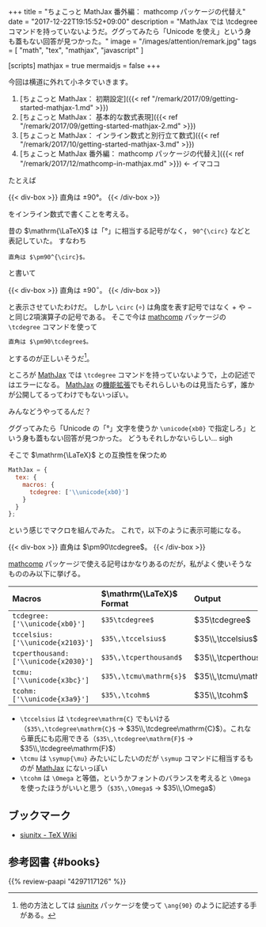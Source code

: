 +++
title = "ちょこっと MathJax 番外編： mathcomp パッケージの代替え"
date =  "2017-12-22T19:15:52+09:00"
description = "MathJax では \\tcdegree コマンドを持っていないようだ。ググってみたら「Unicode を使え」という身も蓋もない回答が見つかった。"
image = "/images/attention/remark.jpg"
tags = [ "math", "tex", "mathjax", "javascript" ]

[scripts]
  mathjax = true
  mermaidjs = false
+++

今回は横道に外れて小ネタでいきます。

1. [ちょこっと MathJax： 初期設定]({{< ref "/remark/2017/09/getting-started-mathjax-1.md" >}})
2. [ちょこっと MathJax： 基本的な数式表現]({{< ref "/remark/2017/09/getting-started-mathjax-2.md" >}})
3. [ちょこっと MathJax： インライン数式と別行立て数式]({{< ref "/remark/2017/10/getting-started-mathjax-3.md" >}})
4. [ちょこっと MathJax 番外編： mathcomp パッケージの代替え]({{< ref "/remark/2017/12/mathcomp-in-mathjax.md" >}}) ← イマココ

たとえば

{{< div-box >}}
直角は ±90°。
{{< /div-box >}}

をインライン数式で書くことを考える。

昔の $\mathrm{\LaTeX}$ は「°」に相当する記号がなく， `90^{\circ}` などと表記していた。
すなわち

```text
直角は $\pm90^{\circ}$。
```

と書いて

{{< div-box >}}
直角は $\pm90^{\circ}$。
{{< /div-box >}}

と表示させていたわけだ。
しかし `\circ` ($\circ$) は角度を表す記号ではなく $+$ や $-$ と同じ2項演算子の記号である。
そこで今は [mathcomp] パッケージの `\tcdegree` コマンドを使って

```html
直角は $\pm90\tcdegree$。
```

とするのが正しいそうだ[^ang1]。

[^ang1]: 他の方法としては [siunitx] パッケージを使って `\ang{90}` のように記述する手がある。

ところが [MathJax] では `\tcdegree` コマンドを持っていないようで，上の記述ではエラーになる。
[MathJax] の[機能拡張](https://docs.mathjax.org/en/latest/input/tex/extensions/ "The TeX/LaTeX Extension List — MathJax 3.0 documentation")でもそれらしいものは見当たらず，誰かが公開してるってわけでもないっぽい。

みんなどうやってるんだ？

ググってみたら「Unicode の「°」文字を使うか `\unicode{xb0}` で指定しろ」という身も蓋もない回答が見つかった。
どうもそれしかないらしい... sigh

そこで $\mathrm{\LaTeX}$ との互換性を保つため

```js
MathJax = {
  tex: {
    macros: {
      tcdegree: ['\\unicode{xb0}']
    }
  }
};
```

という感じでマクロを組んでみた。
これで，以下のように表示可能になる。

{{< div-box >}}
直角は $\pm90\tcdegree$。
{{< /div-box >}}

[mathcomp] パッケージで使える記号はかなりあるのだが，私がよく使いそうなもののみ以下に挙げる。

| Macros                                | $\mathrm{\LaTeX}$ Format       | Output                |
|:------------------------------------- |:----------------------- |:--------------------- |
| `tcdegree: ['\\unicode{xb0}']`        | `$35\tcdegree$`         | $35\tcdegree$         |
| `tccelsius: ['\\unicode{x2103}']`     | `$35\,\tccelsius$`      | $35\\,\tccelsius$      |
| `tcperthousand: ['\\unicode{x2030}']` | `$35\,\tcperthousand$`  | $35\\,\tcperthousand$  |
| `tcmu: ['\\unicode{x3bc}']`           | `$35\,\tcmu\mathrm{s}$` | $35\\,\tcmu\mathrm{s}$ |
| `tcohm: ['\\unicode{x3a9}']`          | `$35\,\tcohm$`          | $35\\,\tcohm$          | 

- `\tccelsius` は `\tcdegree\mathrm{C}` でもいける（`$35\,\tcdegree\mathrm{C}$` →  $35\\,\tcdegree\mathrm{C}$）。これなら華氏にも応用できる（`$35\,\tcdegree\mathrm{F}$` →  $35\\,\tcdegree\mathrm{F}$）
- `\tcmu` は `\symup{\mu}` みたいにしたいのだが `\symup` コマンドに相当するものが [MathJax] にないっぽい
- `\tcohm` は `\Omega` と等価，というかフォントのバランスを考えると `\Omega` を使ったほうがいいと思う（`$35\,\Omega$` →  $35\\,\Omega$）

## ブックマーク

- [siunitx - TeX Wiki](https://texwiki.texjp.org/?siunitx)

[MathJax]: https://www.mathjax.org/
[mathcomp]: https://ctan.org/pkg/mathcomp "https://ctan.org/pkg/mathcomp"
[siunitx]: https://ctan.org/pkg/siunitx "CTAN: Package siunitx"

## 参考図書 {#books}

{{% review-paapi "4297117126" %}} <!-- LaTeX2ε美文書作成入門 -->

